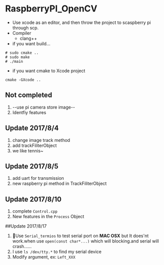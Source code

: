 # RaspberryPI_OpenCV
- Use xcode as an editor, and then throw the project to scaspberry pi through scp.
- Compiler
  - clang++
- if you want build...
```
# sudo cmake ..
# sudo make
# ./main
```
- if you want cmake to Xcode project
```
cmake -GXcode ..
```
## Not completed
1. --use pi camera store image--
2. Identfiy features


## Update 2017/8/4
1. change image track method
2. add trackFiliterObject
3. we like tennis~
## Update 2017/8/5
1. add uart for transmission
2. new raspberry pi  method in TrackFiliterObject
## Update 2017/8/10
1. complete ```Control.cpp```
2. New features in the ```Process``` Object

##Update 2017/8/17
1. Use ```Serial_termios``` to test serial port on __MAC OSX__  but It does'nt work.when use ```open(const char*...)``` which will blocking.and serial will crash......
2. I use ```ls /dev/tty.*``` to find my serial device
3. Modify argument, ex: ```Left_XXX```
